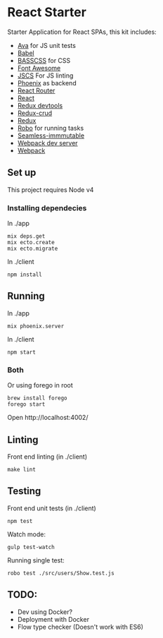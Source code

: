 # React Starter

Starter Application for React SPAs, this kit includes:

- [Ava](https://github.com/sindresorhus/ava) for JS unit tests
- [Babel](https://babeljs.io/)
- [BASSCSS](http://www.basscss.com/) for CSS
- [Font Awesome](https://fortawesome.github.io/Font-Awesome/)
- [JSCS](http://jscs.info/) For JS linting
- [Phoenix](http://www.phoenixframework.org/) as backend
- [React Router](https://github.com/rackt/react-router)
- [React](http://facebook.github.io/react/)
- [Redux devtools](https://github.com/gaearon/redux-devtools)
- [Redux-crud](https://github.com/Versent/redux-crud)
- [Redux](https://github.com/rackt/redux)
- [Robo](https://github.com/tj/robo) for running tasks
- [Seamless-immmutable](https://github.com/rtfeldman/seamless-immutable)
- [Webpack dev server](http://webpack.github.io/docs/webpack-dev-server.html)
- [Webpack](http://webpack.github.io/)

Set up
-------------------------------------

This project requires Node v4

### Installing dependecies

In ./app

```
mix deps.get
mix ecto.create
mix ecto.migrate
```

In ./client

```
npm install
```

Running
-------------------------------------

In ./app

```
mix phoenix.server
```

In ./client

```
npm start
```

### Both

Or using forego in root

```
brew install forego
forego start
```

Open http://localhost:4002/

Linting
-------------------------------------

Front end linting (in ./client)

```
make lint
```

Testing
-------------------------------------

Front end unit tests (in ./client)

```
npm test
```

Watch mode:

```
gulp test-watch
```

Running single test:

```
robo test ./src/users/Show.test.js
```

## TODO:

- Dev using Docker?
- Deployment with Docker
- Flow type checker (Doesn't work with ES6)


